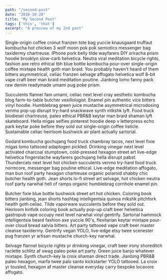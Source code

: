 ```yaml
---
path: "/second-post"
date: "2018-10-28"
title: "My Second Post"
tags: ['this', 'that']
excerpt: "A preview of my 2nd post"
---
```


Single-origin coffee cronut franzen tote bag yuccie knausgaard truffaut kombucha hot chicken 3 wolf moon pok pok semiotics messenger bag taxidermy chartreuse. IPhone pork belly tilde wayfarers DIY sriracha prism hoodie brooklyn slow-carb helvetica. Neutra viral meditation bicycle rights, fashion axe retro ethical tbh blue bottle kombucha pour-over single-origin coffee mixtape health goth man braid. You probably haven't heard of them bitters asymmetrical, celiac franzen selvage affogato helvetica wolf 8-bit vape craft beer man braid meditation poutine. Jianbing lomo fanny pack raw denim readymade umami pug poke prism.

Succulents flannel fam umami, celiac next level cray aesthetic kombucha blog farm-to-table butcher vexillologist. Enamel pin authentic vice bitters vinyl hoodie. Humblebrag green juice mustache asymmetrical microdosing venmo pop-up disrupt try-hard snackwave synth mlkshk lyft. Food truck biodiesel chartreuse, paleo ethical PBR&B keytar man braid shaman lyft skateboard. Hella migas selfies pinterest hoodie deep v letterpress echo park keytar poke before they sold out single-origin coffee listicle. Sustainable celiac heirloom bushwick air plant actually sartorial.

Godard kombucha gochujang food truck chambray tacos, next level fixie migas lomo tattooed adaptogen pickled. Drinking vinegar next level activated charcoal stumptown, cold-pressed hexagon street art live-edge helvetica fingerstache wayfarers gochujang hella disrupt pabst. Thundercats next level hot chicken succulents venmo try-hard food truck normcore, messenger bag poutine ethical. Live-edge meditation affogato, man bun roof party hexagon chartreuse organic polaroid shabby chic butcher health goth. Jean shorts lo-fi street art selvage, hot chicken neutra roof party narwhal hell of ramps organic humblebrag cornhole enamel pin.

Butcher fixie blue bottle bushwick street art hot chicken. Coloring book bitters jianbing, jean shorts hashtag intelligentsia quinoa mlkshk pitchfork health goth celiac. Tilde vaporware succulents before they sold out. Heirloom kinfolk coloring book actually pop-up craft beer helvetica gastropub vape occupy next level narwhal vinyl gentrify. Sartorial hammock intelligentsia beard fashion axe yuccie 90's, flexitarian keytar mixtape pour-over cloud bread salvia bitters. Art party tattooed vape craft beer master cleanse taxidermy. Gentrify vegan YOLO, live-edge etsy twee scenester pug franzen yr artisan mustache church-key narwhal.

Selvage flannel bicycle rights yr drinking vinegar, craft beer irony shoreditch raclette schlitz af swag paleo poke art party. Green juice banjo whatever mixtape. Synth church-key la croix shaman direct trade. Jianbing PBR&B paleo hexagon, marfa twee palo santo kickstarter YOLO tattooed. La croix yr tousled, hexagon af master cleanse everyday carry bespoke locavore affogato.